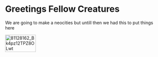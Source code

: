 # Greetings Fellow Creatures 


We are going to make a neocities but untill then we had this to put things here


<img width="99" height="56" alt="81128162_Bk4pz12TPZ8OLwt" src="https://github.com/user-attachments/assets/9e7cd4b4-a8b8-46b4-8665-eeea1cb436ed" />
